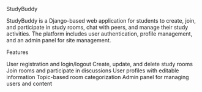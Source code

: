 StudyBuddy

StudyBuddy is a Django-based web application for students to create, join, and participate in study rooms, chat with peers, and manage their study activities. The platform includes user authentication, profile management, and an admin panel for site management.

Features

User registration and login/logout
Create, update, and delete study rooms
Join rooms and participate in discussions
User profiles with editable information
Topic-based room categorization
Admin panel for managing users and content

